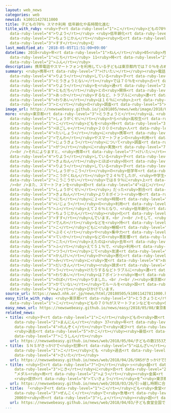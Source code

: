 ```yaml
---
layout: web_news
categories: web
newsid: k10011427811000
title: 子どもの70％ スマホ利用 低年齢化や長時間化進む
title_with_ruby: <ruby>子<rt data-ruby-level="1">こ</rt></ruby>どもの70％ スマホ<ruby>利用<rt
  data-ruby-level="4">りよう</rt></ruby> <ruby>低年齢化<rt data-ruby-level="7">ていねんれいか</rt></ruby>や<ruby>長時間<rt
  data-ruby-level="2">ちょうじかん</rt></ruby><ruby>化<rt data-ruby-level="3">か</rt></ruby><ruby>進<rt
  data-ruby-level="3">すす</rt></ruby>む
last_modified_at: '2018-05-05T11:51:00+09:00'
datetime: 2018<ruby>年<rt data-ruby-level="1">ねん</rt></ruby>05<ruby>月<rt data-ruby-level="1">がつ</rt></ruby>05<ruby>日<rt
  data-ruby-level="1">にち</rt></ruby> 11<ruby>時<rt data-ruby-level="2">じ</rt></ruby>51<ruby>分<rt
  data-ruby-level="2">ふん</rt></ruby>
description: 携帯電話やスマートフォンを利用している子どもは東京都内では７０％を占め、利用を通じて友達との関係が悪化するなど、トラブルに遭った割合は１６％に上ったことが都の調査でわかりました。
summary: <ruby>携帯<rt data-ruby-level="7">けいたい</rt></ruby><ruby>電話<rt data-ruby-level="2">でんわ</rt></ruby>やスマートフォンを<ruby>利用<rt
  data-ruby-level="4">りよう</rt></ruby>している<ruby>子<rt data-ruby-level="1">こ</rt></ruby>どもは<ruby>東京都内<rt
  data-ruby-level="3">とうきょうとない</rt></ruby>では７０％を<ruby>占<rt data-ruby-level="7">し</rt></ruby>め、<ruby>利用<rt
  data-ruby-level="4">りよう</rt></ruby>を<ruby>通<rt data-ruby-level="2">つう</rt></ruby>じて<ruby>友達<rt
  data-ruby-level="8">ともだち</rt></ruby>との<ruby>関係<rt data-ruby-level="4">かんけい</rt></ruby>が<ruby>悪化<rt
  data-ruby-level="3">あっか</rt></ruby>するなど、トラブルに<ruby>遭<rt data-ruby-level="7">あ</rt></ruby>った<ruby>割合<rt
  data-ruby-level="6">わりあい</rt></ruby>は１６％に<ruby>上<rt data-ruby-level="1">のぼ</rt></ruby>ったことが<ruby>都<rt
  data-ruby-level="3">と</rt></ruby>の<ruby>調査<rt data-ruby-level="5">ちょうさ</rt></ruby>でわかりました。
image_url: https://newswebeasy.github.io/ja201805/news/web/image/2018/05/05/K10011427811_1805051149_1805051151_01_02.jpg
more: <ruby>東京都<rt data-ruby-level="3">とうきょうと</rt></ruby>は、<ruby>毎年<rt data-ruby-level="2">まいとし</rt></ruby>、<ruby>小学生<rt
  data-ruby-level="1">しょうがくせい</rt></ruby>から<ruby>高校生<rt data-ruby-level="2">こうこうせい</rt></ruby>までの<ruby>子<rt
  data-ruby-level="1">こ</rt></ruby>どもを<ruby>持<rt data-ruby-level="3">も</rt></ruby>つ<ruby>保護者<rt
  data-ruby-level="5">ほごしゃ</rt></ruby>２０００<ruby>人<rt data-ruby-level="1">にん</rt></ruby>を<ruby>対象<rt
  data-ruby-level="4">たいしょう</rt></ruby>に<ruby>携帯<rt data-ruby-level="7">けいたい</rt></ruby><ruby>電話<rt
  data-ruby-level="2">でんわ</rt></ruby>やスマートフォンの<ruby>利用<rt data-ruby-level="4">りよう</rt></ruby><ruby>状況<rt
  data-ruby-level="7">じょうきょう</rt></ruby>について<ruby>調査<rt data-ruby-level="5">ちょうさ</rt></ruby>していて、ことしは２<ruby>月<rt
  data-ruby-level="1">がつ</rt></ruby>に<ruby>実施<rt data-ruby-level="7">じっし</rt></ruby>しました。<br
  /><br />それによりますと、<ruby>携帯<rt data-ruby-level="7">けいたい</rt></ruby><ruby>電話<rt data-ruby-level="2">でんわ</rt></ruby>やスマートフォンを<ruby>利用<rt
  data-ruby-level="4">りよう</rt></ruby>している<ruby>子<rt data-ruby-level="1">こ</rt></ruby>どもは<ruby>去年<rt
  data-ruby-level="3">きょねん</rt></ruby>とほぼ<ruby>同<rt data-ruby-level="2">おな</rt></ruby>じ、７０％でした。スマートフォンを<ruby>利用<rt
  data-ruby-level="4">りよう</rt></ruby>している<ruby>子<rt data-ruby-level="1">こ</rt></ruby>どもは、<ruby>小学校<rt
  data-ruby-level="1">しょうがっこう</rt></ruby>の<ruby>低学年<rt data-ruby-level="4">ていがくねん</rt></ruby>で１８％、<ruby>高学年<rt
  data-ruby-level="2">こうがくねん</rt></ruby>で２４％でしたが、<ruby>中学生<rt data-ruby-level="1">ちゅうがくせい</rt></ruby>で６６％、<ruby>高校生<rt
  data-ruby-level="2">こうこうせい</rt></ruby>では８９％に<ruby>上<rt data-ruby-level="1">のぼ</rt></ruby>りました。<br
  /><br />また、スマートフォンを<ruby>初<rt data-ruby-level="4">はじ</rt></ruby>めて<ruby>持<rt data-ruby-level="3">も</rt></ruby>たせたのが「<ruby>小学生<rt
  data-ruby-level="1">しょうがくせい</rt></ruby>」だった<ruby>割合<rt data-ruby-level="6">わりあい</rt></ruby>は、<ruby>去年<rt
  data-ruby-level="3">きょねん</rt></ruby>より８ポイント<ruby>増<rt data-ruby-level="5">ふ</rt></ruby>えて３２％だったほか、１<ruby>日<rt
  data-ruby-level="1">にち</rt></ruby>に２<ruby>時間<rt data-ruby-level="2">じかん</rt></ruby><ruby>以上<rt
  data-ruby-level="4">いじょう</rt></ruby>の<ruby>利用<rt data-ruby-level="4">りよう</rt></ruby>も３ポイント<ruby>増<rt
  data-ruby-level="5">ふ</rt></ruby>えて２６％となり、<ruby>低年齢化<rt data-ruby-level="7">ていねんれいか</rt></ruby>や<ruby>長時間<rt
  data-ruby-level="2">ちょうじかん</rt></ruby><ruby>化<rt data-ruby-level="3">か</rt></ruby>が<ruby>進<rt
  data-ruby-level="3">すす</rt></ruby>んでいます。<br /><br />そして、<ruby>携帯<rt data-ruby-level="7">けいたい</rt></ruby><ruby>電話<rt
  data-ruby-level="2">でんわ</rt></ruby>などを<ruby>持<rt data-ruby-level="3">も</rt></ruby>たせたことで<ruby>子<rt
  data-ruby-level="1">こ</rt></ruby>どもに<ruby>睡眠<rt data-ruby-level="7">すいみん</rt></ruby><ruby>不足<rt
  data-ruby-level="4">ぶそく</rt></ruby>や<ruby>集中力<rt data-ruby-level="3">しゅうちゅうりょく</rt></ruby>の<ruby>低下<rt
  data-ruby-level="4">ていか</rt></ruby>などの<ruby>悪影響<rt data-ruby-level="7">あくえいきょう</rt></ruby>があったと<ruby>答<rt
  data-ruby-level="2">こた</rt></ruby>えたのは<ruby>去年<rt data-ruby-level="3">きょねん</rt></ruby>より１１ポイント<ruby>増<rt
  data-ruby-level="5">ふ</rt></ruby>えて５１％で、<ruby>利用<rt data-ruby-level="4">りよう</rt></ruby>を<ruby>通<rt
  data-ruby-level="2">つう</rt></ruby>じて<ruby>友達<rt data-ruby-level="8">ともだち</rt></ruby>との<ruby>関係<rt
  data-ruby-level="4">かんけい</rt></ruby>が<ruby>悪化<rt data-ruby-level="3">あっか</rt></ruby>したり<ruby>身<rt
  data-ruby-level="3">み</rt></ruby>に<ruby>覚<rt data-ruby-level="4">おぼ</rt></ruby>えのない<ruby>代金<rt
  data-ruby-level="3">だいきん</rt></ruby><ruby>請求<rt data-ruby-level="7">せいきゅう</rt></ruby>を<ruby>受<rt
  data-ruby-level="3">う</rt></ruby>けたりするなどトラブルに<ruby>遭<rt data-ruby-level="7">あ</rt></ruby>った<ruby>割合<rt
  data-ruby-level="6">わりあい</rt></ruby>は７ポイント<ruby>増<rt data-ruby-level="5">ふ</rt></ruby>えて１６％に<ruby>上<rt
  data-ruby-level="1">のぼ</rt></ruby>りました。<br /><br /><ruby>東京都<rt data-ruby-level="3">とうきょうと</rt></ruby>は、<ruby>家庭内<rt
  data-ruby-level="3">かていない</rt></ruby>でルールを<ruby>設<rt data-ruby-level="5">もう</rt></ruby>けることなどを<ruby>呼<rt
  data-ruby-level="6">よ</rt></ruby>びかけています。
source_url: https://www3.nhk.or.jp/news/html/20180505/k10011427811000.html
easy_title_with_ruby: <ruby>東京都<rt data-ruby-level="3">とうきょうと</rt></ruby> <ruby>子<rt
  data-ruby-level="1">こ</rt></ruby>どもの７０％がスマートフォンなどを<ruby>使<rt data-ruby-level="3">つか</rt></ruby>っている
easy_news_url: https://newswebeasy.github.io/news/easy/2018/05/08/東京都-子どもの70がスマートフォンなどを使っている
related_news:
- title: <ruby>子<rt data-ruby-level="1">こ</rt></ruby>どもの<ruby>数<rt data-ruby-level="2">すう</rt></ruby>1553<ruby>万人<rt
    data-ruby-level="2">まんにん</rt></ruby> 37<ruby>年<rt data-ruby-level="1">ねん</rt></ruby><ruby>連続<rt
    data-ruby-level="4">れんぞく</rt></ruby>で<ruby>減少<rt data-ruby-level="5">げんしょう</rt></ruby>
    <ruby>過去<rt data-ruby-level="5">かこ</rt></ruby><ruby>最低<rt data-ruby-level="4">さいてい</rt></ruby>を<ruby>更新<rt
    data-ruby-level="7">こうしん</rt></ruby>
  url: https://newswebeasy.github.io/news/web/2018/05/04/子どもの数1553万人-37年連続で減少-過去最低を更新
- title: ＳＮＳがきっかけで<ruby>犯罪<rt data-ruby-level="5">はんざい</rt></ruby>の<ruby>被害<rt data-ruby-level="7">ひがい</rt></ruby>にあった<ruby>子<rt
    data-ruby-level="1">こ</rt></ruby>ども <ruby>過去<rt data-ruby-level="5">かこ</rt></ruby><ruby>最多<rt
    data-ruby-level="4">さいた</rt></ruby>
  url: https://newswebeasy.github.io/news/web/2018/04/26/SNSがきっかけで犯罪の被害にあった子ども-過去最多
- title: <ruby>引<rt data-ruby-level="7">ひ</rt></ruby>っ<ruby>越<rt data-ruby-level="7">こ</rt></ruby>し<ruby>時期<rt
    data-ruby-level="3">じき</rt></ruby>に<ruby>合<rt data-ruby-level="2">あ</rt></ruby>わせ
    “メダル<ruby>用<rt data-ruby-level="2">よう</rt></ruby><ruby>金属<rt data-ruby-level="5">きんぞく</rt></ruby>
    <ruby>提供<rt data-ruby-level="6">ていきょう</rt></ruby>を”<ruby>東京都<rt data-ruby-level="3">とうきょうと</rt></ruby>
  url: https://newswebeasy.github.io/news/web/2018/03/26/引っ越し時期に合わせ-メダル用金属-提供を東京都
- title: 「<ruby>子<rt data-ruby-level="1">こ</rt></ruby>ども<ruby>食堂<rt data-ruby-level="4">しょくどう</rt></ruby>」<ruby>全国<rt
    data-ruby-level="3">ぜんこく</rt></ruby>で<ruby>急増<rt data-ruby-level="5">きゅうぞう</rt></ruby>
    2000か<ruby>所<rt data-ruby-level="3">しょ</rt></ruby><ruby>超<rt data-ruby-level="7">こ</rt></ruby>える
  url: https://newswebeasy.github.io/news/web/2018/04/03/子ども食堂全国で急増-2000か所超える
...
```

